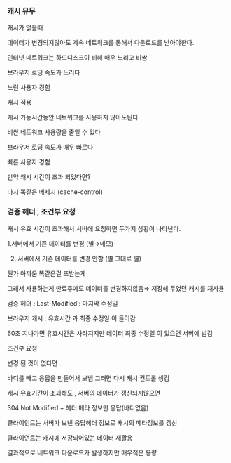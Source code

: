 ### 캐시 유무

캐시가 없을때

데이터가 변경되지않아도 계속 네트워크를 통해서 다운로드를 받아야한다.

인터넷 네트워크는 하드디스크이 비해 매우 느리고 비쌈

브라우저 로딩 속도가 느리다

느린 사용자 경험

캐시 적용

캐시 가능시간동안 네트워크를 사용하지 않아도된다

비싼 네트워크 사용량을 줄일 수 있다

브라우저 로딩 속도가 매우 빠르다

빠른 사용자 경험

만약 캐시 시간이 초과 되었다면?

다시 똑같은 메세지 (cache-control)

### 검증 헤더 , 조건부 요청

캐시 유효 시간이 초과해서 서버에 요청하면 두가지 상황이 나타난다.

1.서버에서 기존 데이터를 변경 (별→네모)

2. 서버에서 기존 데이터를 변경 안함 (별 그대로 별)

뭔가 아까움 똑같은걸 또받는게

그래서 사용하는게 만료후에도 데이터를 변경하지않음⇒ 저장해 두었던 캐시를 재사용

검증 헤더 : Last-Modified : 마지막 수정일

브라우저 캐시 : 유효시간 과 최종 수정일 이 들어감

60초 지나가면 유효시간은 사라지지만 데이터 최종 수정일 이 있으면 서버에 넘김

조건부 요청

변경 된 것이 없다면 .

바디를 빼고 응답을 만들어서 보냄 그러면 다시 캐시 컨트롤 생김

캐시 유효기간이 초과해도 , 서버의 데이터가 갱신되지않으면

304 Not Modified + 헤더 메타 정보만 응답(바디없음)

클라이언트는 서버가 보낸 응답헤더 정보로 캐시의 메타정보를 갱신

클라이언트는 캐시에 저장되어있는 데이터 재활용

결과적으로 네트워크 다운로드가 발생하지만 매우적은 용량
